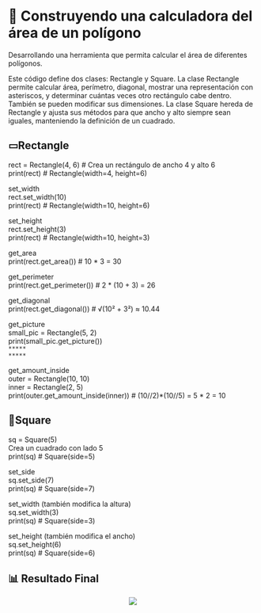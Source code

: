 # 🔢 Construyendo una calculadora del área de un polígono
Desarrollando una herramienta que permita calcular el área de diferentes polígonos.

Este código define dos clases: Rectangle y Square. La clase Rectangle permite calcular área, perímetro, diagonal, mostrar una representación con asteriscos, y determinar cuántas veces otro rectángulo cabe dentro. También se pueden modificar sus dimensiones. La clase Square hereda de Rectangle y ajusta sus métodos para que ancho y alto siempre sean iguales, manteniendo la definición de un cuadrado.

## ▭Rectangle
rect = Rectangle(4, 6)  # Crea un rectángulo de ancho 4 y alto 6  
print(rect)  # Rectangle(width=4, height=6)  

set_width  
rect.set_width(10)  
print(rect)  # Rectangle(width=10, height=6)

set_height  
rect.set_height(3)  
print(rect)  # Rectangle(width=10, height=3)

get_area  
print(rect.get_area())  # 10 * 3 = 30  

get_perimeter  
print(rect.get_perimeter())  # 2 * (10 + 3) = 26


get_diagonal  
print(rect.get_diagonal())  # √(10² + 3²) ≈ 10.44

get_picture  
small_pic = Rectangle(5, 2)  
print(small_pic.get_picture())  
``` *****  ```  
``` *****  ```  

get_amount_inside  
outer = Rectangle(10, 10)  
inner = Rectangle(2, 5)  
print(outer.get_amount_inside(inner))  # (10//2)*(10//5) = 5 * 2 = 10


## 🔲Square
sq = Square(5)  
Crea un cuadrado con lado 5  
print(sq)  # Square(side=5)

set_side  
sq.set_side(7)  
print(sq)  # Square(side=7)

set_width (también modifica la altura)  
sq.set_width(3)  
print(sq)  # Square(side=3)

set_height (también modifica el ancho)  
sq.set_height(6)  
print(sq)  # Square(side=6)

## :bar_chart: Resultado Final
<div align="center">
  <img  src="https://raw.githubusercontent.com/WilliamLopez663/Construyendo-una-calculadora-del-area-de-un-poligono
/main/images/resultado-final.PNG">
</div>
<br>

